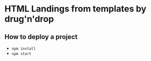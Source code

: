 # HTML Landings from templates by drug'n'drop #

## How to deploy a project ##

* `npm install`
* `npm start`